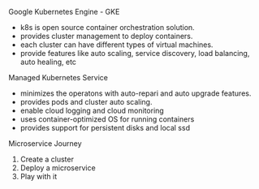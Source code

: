 Google Kubernetes Engine - GKE

- k8s is open source container orchestration solution.
- provides cluster management to deploy containers.
- each cluster can have different types of virtual machines.
- provide features like auto scaling, service discovery, load balancing, auto healing, etc

Managed Kubernetes Service

- minimizes the operatons with auto-repari and auto upgrade features.
- provides pods and cluster auto scaling.
- enable cloud logging and cloud monitoring
- uses container-optimized OS for running containers
- provides support for persistent disks and local ssd

Microservice Journey

1. Create a cluster
2. Deploy a microservice
3. Play with it
